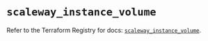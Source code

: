 # `scaleway_instance_volume`

Refer to the Terraform Registry for docs: [`scaleway_instance_volume`](https://registry.terraform.io/providers/scaleway/scaleway/2.53.0/docs/resources/instance_volume).
